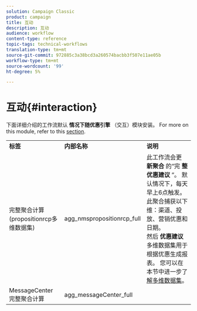```yaml
---
solution: Campaign Classic
product: campaign
title: 互动
description: 互动
audience: workflow
content-type: reference
topic-tags: technical-workflows
translation-type: tm+mt
source-git-commit: 972885c3a38bcd3a260574bacbb3f507e11ae05b
workflow-type: tm+mt
source-wordcount: '99'
ht-degree: 5%

---
```



# 互动{#interaction}

下面详细介绍的工作流默认 **情况下随优惠引擎** （交互）模块安装。 For more on this module, refer to this [section](../../interaction/using/interaction-and-offer-management.md).

<table> 
 <tbody> 
  <tr> 
   <td> <strong>标签</strong><br /> </td> 
   <td> <strong>内部名称</strong><br /> </td> 
   <td> <strong>说明</strong><br /> </td> 
  </tr> 
  <tr> 
   <td> <span class="uicontrol">完整聚合计算(propositionrcp多维数据集)</span> <br /> </td> 
   <td> <span class="uicontrol">agg_nmspropositionrcp_full</span> <br /> </td> 
   <td> 此工作流会更 <strong>新聚合</strong> 的“完 <strong>整优惠建议</strong> ”。 默认情况下，每天早上6点触发。 此聚合捕获以下维：渠道、投放、营销优惠和日期。<br /> 然后 <strong>优惠建议</strong> 多维数据集用于根据优惠生成报表。 您可以在本节中进一步了 <a href="../../reporting/using/about-cubes.md">解多维数据集</a>。<br /> </td> 
  </tr> 
   <tr> 
   <td> <span class="uicontrol">MessageCenter完整聚合计算</span> <br /> </td> 
   <td> <span class="uicontrol">agg_messageCenter_full</span> <br /> </td> 
   <td> <br /> </td> 
  </tr> 
 </tbody> 
</table>

